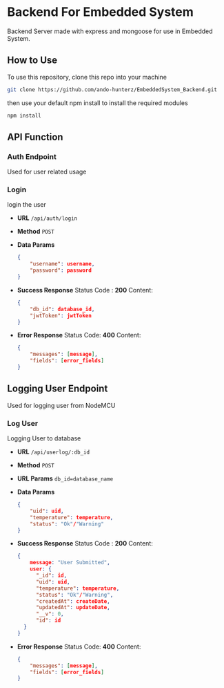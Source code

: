 # Backend For Embedded System

Backend Server made with express and mongoose for use in Embedded System.

## How to Use

To use this repository, clone this repo into your machine

```bash
git clone https://github.com/ando-hunterz/EmbeddedSystem_Backend.git
```

then use your default npm install to install the required modules

```bash
npm install
```

## API Function

### Auth Endpoint

Used for user related usage

### Login

login the user

* **URL**
 `/api/auth/login`
* **Method**
  `POST`
* **Data Params**

  ```json
  {
      "username": username,
      "password": password
  }
  ```

* **Success Response**
  Status Code : **200**
  Content:

  ```json
  {
      "db_id": database_id, 
      "jwtToken": jwtToken
  }
  ```

* **Error Response**
  Status Code: **400**
  Content:

  ```json
  { 
      "messages": [message], 
      "fields": [error_fields] 
  }
  ```

## Logging User Endpoint

Used for logging user from NodeMCU

### Log User

Logging User to database

* **URL**
 `/api/userlog/:db_id`
* **Method**
  `POST`
* **URL Params**
  ``db_id=database_name``
* **Data Params**

  ```json
  {
      "uid": uid,
      "temperature": temperature,
      "status": "Ok"/"Warning"
  }
  ```

* **Success Response**
  Status Code : **200**
  Content:

  ```json
  {
      message: "User Submitted", 
      user: {
        "_id": id,
        "uid": uid,
        "temperature": temperature,
        "status": "Ok"/"Warning",
        "createdAt": createDate,
        "updatedAt": updateDate,
        "__v": 0,
        "id": id
    }
  }
  ```

* **Error Response**
  Status Code: **400**
  Content:

  ```json
  { 
      "messages": [message], 
      "fields": [error_fields] 
  }
  ```
